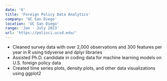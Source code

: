 ```yaml
---
date: '6'
title: 'Foreign Policy Data Analytics'
company: 'UC San Diego'
location: 'UC San Diego'
range: 'Jan - July 2023'
url: 'https://polisci.ucsd.edu/'
---
```


- Cleaned survey data with over 2,000 observations and 300 features per year in R using tidyverse and dplyr libraries
- Assisted Ph.D. candidate in coding data for machine learning models on U.S. foreign policy data
- Created time series plots, density plots, and other data visualizations using ggplot2
